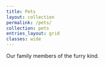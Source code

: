 ```yaml
---
title: Pets
layout: collection
permalink: /pets/
collection: pets
entries_layout: grid
classes: wide
---
```


Our family members of the furry kind.
